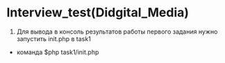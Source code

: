 # Interview_test(Didgital_Media)
1. Для вывода в консоль результатов работы первого задания нужно запустить init.php в task1
  * команда $php task1/init.php

